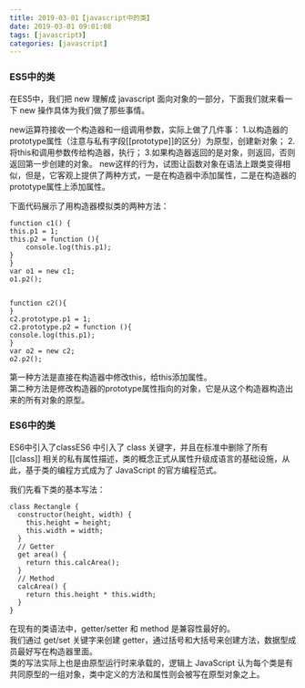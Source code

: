 ```yaml
---
title: 2019-03-01【javascript中的类】
date: 2019-03-01 09:01:08
tags: [javascript》]
categories: [javascript]
---
```


### ES5中的类
在ES5中，我们把 new 理解成 javascript 面向对象的一部分，下面我们就来看一下 new 操作具体为我们做了那些事情。 


new运算符接收一个构造器和一组调用参数，实际上做了几件事：
    1.以构造器的prototype属性（注意与私有字段[[prototype]]的区分）为原型，创建新对象；
    2.将this和调用参数传给构造器，执行；
    3.如果构造器返回的是对象，则返回，否则返回第一步创建的对象。
new这样的行为，试图让函数对象在语法上跟类变得相似，但是，它客观上提供了两种方式，一是在构造器中添加属性，二是在构造器的prototype属性上添加属性。


下面代码展示了用构造器模拟类的两种方法：
```
function c1() {
this.p1 = 1;
this.p2 = function (){
    console.log(this.p1);
}
}
var o1 = new c1;
o1.p2();


function c2(){
}
c2.prototype.p1 = 1;
c2.prototype.p2 = function (){
console.log(this.p1);
}
var o2 = new c2;
o2.p2();
```
第一种方法是直接在构造器中修改this，给this添加属性。  
第二种方法是修改构造器的prototype属性指向的对象，它是从这个构造器构造出来的所有对象的原型。  
### ES6中的类  
ES6中引入了classES6 中引入了 class 关键字，并且在标准中删除了所有[[class]] 相关的私有属性描述，类的概念正式从属性升级成语言的基础设施，从此，基于类的编程方式成为了 JavaScript 的官方编程范式。  


我们先看下类的基本写法：  
```
class Rectangle {
  constructor(height, width) {
    this.height = height;
    this.width = width;
  }
  // Getter
  get area() {
    return this.calcArea();
  }
  // Method
  calcArea() {
    return this.height * this.width;
  }
}

```
在现有的类语法中，getter/setter 和 method 是兼容性最好的。  
我们通过 get/set 关键字来创建 getter，通过括号和大括号来创建方法，数据型成员最好写在构造器里面。  
类的写法实际上也是由原型运行时来承载的，逻辑上 JavaScript 认为每个类是有共同原型的一组对象，类中定义的方法和属性则会被写在原型对象之上。